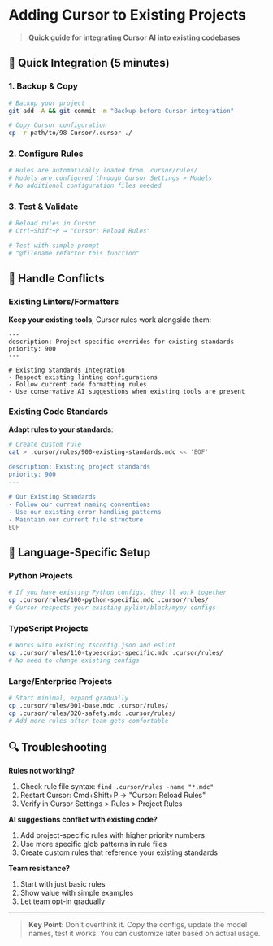 # Adding Cursor to Existing Projects

> **Quick guide for integrating Cursor AI into existing codebases**

## 🚀 Quick Integration (5 minutes)

### 1. Backup & Copy
```bash
# Backup your project
git add -A && git commit -m "Backup before Cursor integration"

# Copy Cursor configuration
cp -r path/to/98-Cursor/.cursor ./
```

### 2. Configure Rules
```bash
# Rules are automatically loaded from .cursor/rules/
# Models are configured through Cursor Settings > Models
# No additional configuration files needed
```

### 3. Test & Validate
```bash
# Reload rules in Cursor
# Ctrl+Shift+P → "Cursor: Reload Rules"

# Test with simple prompt
# "@filename refactor this function"
```

## 🔧 Handle Conflicts

### Existing Linters/Formatters
**Keep your existing tools**, Cursor rules work alongside them:
```mdc
---
description: Project-specific overrides for existing standards
priority: 900
---

# Existing Standards Integration
- Respect existing linting configurations
- Follow current code formatting rules
- Use conservative AI suggestions when existing tools are present
```

### Existing Code Standards
**Adapt rules to your standards**:
```bash
# Create custom rule
cat > .cursor/rules/900-existing-standards.mdc << 'EOF'
---
description: Existing project standards
priority: 900
---

# Our Existing Standards
- Follow our current naming conventions
- Use our existing error handling patterns
- Maintain our current file structure
EOF
```

## 🎯 Language-Specific Setup

### Python Projects
```bash
# If you have existing Python configs, they'll work together
cp .cursor/rules/100-python-specific.mdc .cursor/rules/
# Cursor respects your existing pylint/black/mypy configs
```

### TypeScript Projects
```bash
# Works with existing tsconfig.json and eslint
cp .cursor/rules/110-typescript-specific.mdc .cursor/rules/
# No need to change existing configs
```

### Large/Enterprise Projects
```bash
# Start minimal, expand gradually
cp .cursor/rules/001-base.mdc .cursor/rules/
cp .cursor/rules/020-safety.mdc .cursor/rules/
# Add more rules after team gets comfortable
```

## 🔍 Troubleshooting

**Rules not working?**
1. Check rule file syntax: `find .cursor/rules -name "*.mdc"`
2. Restart Cursor: Cmd+Shift+P → "Cursor: Reload Rules"
3. Verify in Cursor Settings > Rules > Project Rules

**AI suggestions conflict with existing code?**
1. Add project-specific rules with higher priority numbers
2. Use more specific glob patterns in rule files
3. Create custom rules that reference your existing standards

**Team resistance?**
1. Start with just basic rules
2. Show value with simple examples
3. Let team opt-in gradually

---

> **Key Point**: Don't overthink it. Copy the configs, update the model names, test it works. You can customize later based on actual usage.